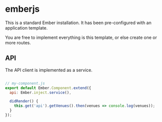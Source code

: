 # emberjs

This is a standard Ember installation.  It has been pre-configured with an
application template.

You are free to implement everything is this template, or else create one or
more routes.

## API

The API client is implemented as a service.

```javascript

// my-component.js
export default Ember.Component.extend({
  api: Ember.inject.service(),

  didRender() {
    this.get('api').getVenues().then(venues => console.log(venues));
  }
});
```
